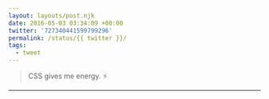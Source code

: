 ```yaml
---
layout: layouts/post.njk
date: 2016-05-03 03:34:09 +00:00
twitter: '727340441599799296'
permalink: /status/{{ twitter }}/
tags: 
  - tweet
---
```


> CSS gives me energy. ⚡️

---
